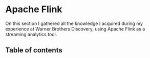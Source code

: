 # Apache Flink

On this section I gathered all the knowledge I acquired during my experience at Warner Brothers Discovery, using Apache Flink as a streaming analytics tool.

## Table of contents

